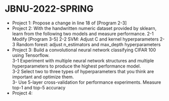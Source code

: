 # JBNU-2022-SPRING
- Project 1: Propose a change in line 18 of [Program 2-3] <br>
- Project 2: With the handwritten numeric dataset provided by sklearn, learn from the following two models and measure performance.
  2-1 Modify [Program 3-5]
  2-2 SVM: Adjust C and kernel hyperparameters
  2-3 Random forest: adjust n_estimators and max_depth hyperparameters<br>
- Project 3: Build a convolutional neural network classifying CIFAR 100 using Tensorflow.<br>
  3-1 Experiment with multiple neural network structures and multiple hyperparameters to produce the highest performance model.<br>
  3-2 Select two to three types of hyperparameters that you think are important and optimize them.<br>
  3- Use 5-layer cross-validation for performance experiments. Measure top-1 and top-5 accuracy <br>
- Project 4:

